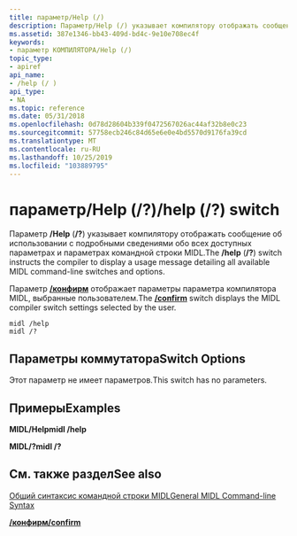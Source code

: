 ```yaml
---
title: параметр/Help (/)
description: Параметр/Help (/) указывает компилятору отображать сообщение об использовании с подробными сведениями обо всех доступных параметрах командной строки MIDL и параметрах.
ms.assetid: 387e1346-bb43-409d-bd4c-9e10e708ec4f
keywords:
- параметр КОМПИЛЯТОРА/Help (/)
topic_type:
- apiref
api_name:
- /help (/ )
api_type:
- NA
ms.topic: reference
ms.date: 05/31/2018
ms.openlocfilehash: 0d78d28604b339f0472567026ac44af32b8e0c23
ms.sourcegitcommit: 57758ecb246c84d65e6e0e4bd5570d9176fa39cd
ms.translationtype: MT
ms.contentlocale: ru-RU
ms.lasthandoff: 10/25/2019
ms.locfileid: "103889795"
---
```

# <a name="help--switch"></a><span data-ttu-id="e137b-104">параметр/Help (/?)</span><span class="sxs-lookup"><span data-stu-id="e137b-104">/help (/?) switch</span></span>

<span data-ttu-id="e137b-105">Параметр **/Help** (**/?**) указывает компилятору отображать сообщение об использовании с подробными сведениями обо всех доступных параметрах и параметрах командной строки MIDL.</span><span class="sxs-lookup"><span data-stu-id="e137b-105">The **/help** (**/?**) switch instructs the compiler to display a usage message detailing all available MIDL command-line switches and options.</span></span>

<span data-ttu-id="e137b-106">Параметр [**/конфирм**](-confirm.md) отображает параметры параметра компилятора MIDL, выбранные пользователем.</span><span class="sxs-lookup"><span data-stu-id="e137b-106">The [**/confirm**](-confirm.md) switch displays the MIDL compiler switch settings selected by the user.</span></span>

``` syntax
midl /help
midl /?
```

## <a name="switch-options"></a><span data-ttu-id="e137b-107">Параметры коммутатора</span><span class="sxs-lookup"><span data-stu-id="e137b-107">Switch Options</span></span>

<span data-ttu-id="e137b-108">Этот параметр не имеет параметров.</span><span class="sxs-lookup"><span data-stu-id="e137b-108">This switch has no parameters.</span></span>

## <a name="examples"></a><span data-ttu-id="e137b-109">Примеры</span><span class="sxs-lookup"><span data-stu-id="e137b-109">Examples</span></span>

<span data-ttu-id="e137b-110">**MIDL/Help**</span><span class="sxs-lookup"><span data-stu-id="e137b-110">**midl /help**</span></span>

<span data-ttu-id="e137b-111">**MIDL/?**</span><span class="sxs-lookup"><span data-stu-id="e137b-111">**midl /?**</span></span>

## <a name="see-also"></a><span data-ttu-id="e137b-112">См. также раздел</span><span class="sxs-lookup"><span data-stu-id="e137b-112">See also</span></span>

<dl> <dt>

[<span data-ttu-id="e137b-113">Общий синтаксис командной строки MIDL</span><span class="sxs-lookup"><span data-stu-id="e137b-113">General MIDL Command-line Syntax</span></span>](general-midl-command-line-syntax.md)
</dt> <dt>

[<span data-ttu-id="e137b-114">**/конфирм**</span><span class="sxs-lookup"><span data-stu-id="e137b-114">**/confirm**</span></span>](-confirm.md)
</dt> </dl>

 

 




